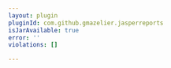 ```yaml
---
layout: plugin
pluginId: com.github.gmazelier.jasperreports
isJarAvailable: true
error: ''
violations: []

---
```


